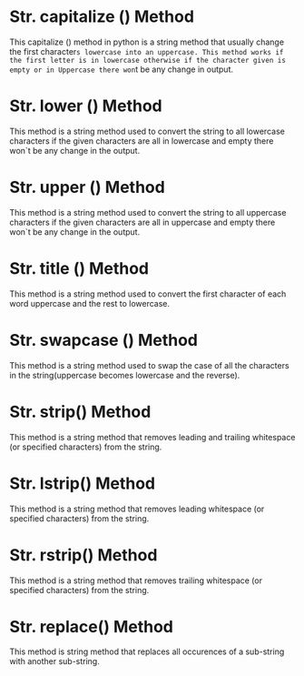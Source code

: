 # Str. capitalize () Method
This capitalize () method in python is a string method that usually change the first character`s lowercase into an uppercase.
This method works if the first letter is in lowercase otherwise if the character given is empty or in Uppercase there won`t be any change in output.
# Str. lower () Method
This method is a string method used to convert the string to all lowercase characters if the given characters are all in lowercase and empty there won`t be any change in the output.
# Str. upper () Method
This method is a string method used to convert the string to all uppercase characters if the given characters are all in uppercase and empty there won`t be any change in the output.
# Str. title () Method
This method is a string method used to convert the first character of each word uppercase and the rest to lowercase.
# Str. swapcase () Method
This method is a string method used to swap the case of all the characters in the string(uppercase becomes lowercase and the reverse).
# Str. strip() Method
This method is a string method that removes leading and trailing whitespace (or specified characters) from the string.
# Str. lstrip() Method
This method is a string method that removes leading whitespace (or specified characters) from the string.
# Str. rstrip() Method
This method is a string method that removes trailing whitespace (or specified characters) from the string.
# Str. replace() Method
This method is string method that replaces all occurences of a sub-string with another sub-string.